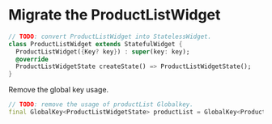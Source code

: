 # Migrate the ProductListWidget

```dart
// TODO: convert ProductListWidget into StatelessWidget.
class ProductListWidget extends StatefulWidget {
  ProductListWidget({Key? key}) : super(key: key);
  @override
  ProductListWidgetState createState() => ProductListWidgetState();
}
```

Remove the global key usage.

```dart
// TODO: remove the usage of productList Globalkey.
final GlobalKey<ProductListWidgetState> productList = GlobalKey<ProductListWidgetState>();
```